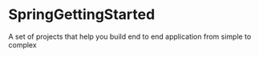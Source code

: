 # SpringGettingStarted
A set of projects that help you build end to end application from simple to complex
